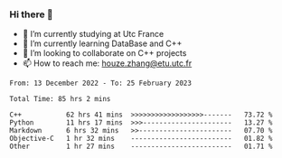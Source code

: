 ### Hi there 👋
- 🔭 I’m currently studying at Utc France
- 🌱 I’m currently learning DataBase and C++
- 👯 I’m looking to collaborate on C++ projects
- 📫 How to reach me: houze.zhang@etu.utc.fr

<!--START_SECTION:waka-->

```text
From: 13 December 2022 - To: 25 February 2023

Total Time: 85 hrs 2 mins

C++           62 hrs 41 mins  >>>>>>>>>>>>>>>>>>-------   73.72 %
Python        11 hrs 17 mins  >>>----------------------   13.27 %
Markdown      6 hrs 32 mins   >>-----------------------   07.70 %
Objective-C   1 hr 32 mins    -------------------------   01.82 %
Other         1 hr 27 mins    -------------------------   01.71 %
```

<!--END_SECTION:waka-->
